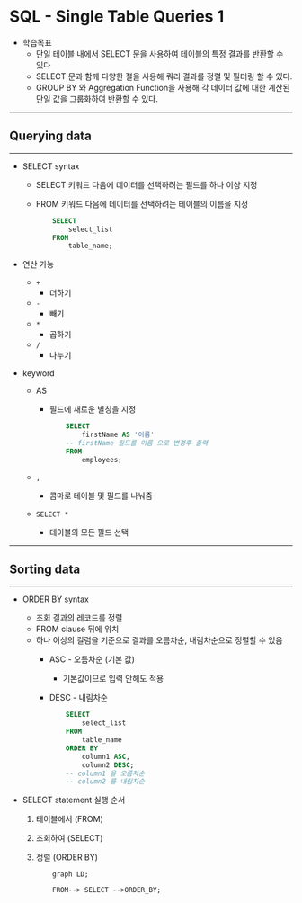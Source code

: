 # SQL - Single Table Queries 1
- 학습목표
    - 단일 테이블 내에서 SELECT 문을 사용하여 테이블의 특정 결과를 반환할 수 있다
    - SELECT 문과 함께 다양한 절을 사용해 쿼리 결과를 정렬 및 필터링 할 수 있다.
    - GROUP BY 와 Aggregation Function을 사용해 각 데이터 값에 대한 계산된 단일 값을 그룹화하여 반환할 수 있다.

---
## Querying data
---

- SELECT syntax
    - SELECT 키워드 다음에 데이터를 선택하려는 필드를 하나 이상 지정
    - FROM 키워드 다음에 데이터를 선택하려는 테이블의 이름을 지정

        ```sql
            SELECT
                select_list
            FROM
                table_name;
        ```

- 연산 가능 
    - `+`
        - 더하기
    - `-`
        - 빼기
    - `*`
        - 곱하기
    - `/`
        - 나누기

- keyword 
    - AS
        - 필드에 새로운 별칭을 지정
        
            ```sql
                SELECT
                    firstName AS '이름'
                -- firstName 필드를 이름 으로 변경후 출력
                FROM
                    employees;
            ```
    - `,`
        - 콤마로 테이블 및 필드를 나눠줌

    - `SELECT *`
        - 테이블의 모든 필드 선택


---
## Sorting data
---
- ORDER BY syntax
    - 조회 결과의 레코드를 정렬
    - FROM clause 뒤에 위치
    - 하나 이상의 컬럼을 기준으로 결과를 오름차순, 내림차순으로 정렬할 수 있음
        - ASC - 오름차순 (기본 값)
            - 기본값이므로 입력 안해도 적용
        - DESC - 내림차순

            ```sql
                SELECT
                    select_list
                FROM
                    table_name
                ORDER BY
                    column1 ASC,
                    column2 DESC;
                -- column1 을 오름차순
                -- column2 를 내림차순
            ```

- SELECT statement 실행 순서
    1. 테이블에서 (FROM)
    2. 조회하여 (SELECT)
    3. 정렬 (ORDER BY)

        ```mermaid
            graph LD;

            FROM--> SELECT -->ORDER_BY;
        ```